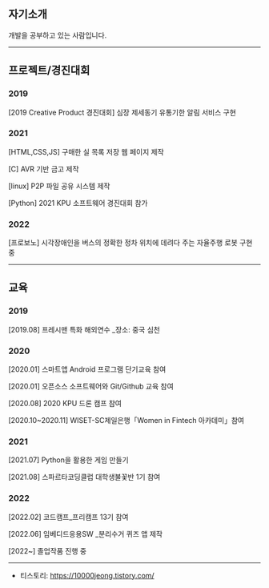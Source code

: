 ## 자기소개
개발을 공부하고 있는 사람입니다.

---

## 프로젝트/경진대회
### 2019
[2019 Creative Product 경진대회] 심장 제세동기 유통기한 알림 서비스 구현

### 2021

[HTML,CSS,JS] 구매한 실 목록 저장 웹 페이지 제작

[C] AVR 기반 금고 제작

[linux] P2P 파일 공유 시스템 제작

[Python] 2021 KPU 소프트웨어 경진대회 참가

### 2022
[프로보노] 시각장애인을 버스의 정확한 정차 위치에 데려다 주는 자율주행 로봇 구현 중

---

## 교육
### 2019
[2019.08] 프레시맨 특화 해외연수 _장소: 중국 심천

### 2020
[2020.01] 스마트앱 Android 프로그램 단기교육 참여

[2020.01] 오픈소스 소프트웨어와 Git/Github 교육 참여

[2020.08] 2020 KPU 드론 캠프 참여

[2020.10~2020.11] WISET-SC제일은행「Women in Fintech 아카데미」참여

### 2021
[2021.07] Python을 활용한 게임 만들기

[2021.08] 스파르타코딩클럽 대학생불꽃반 1기 참여

### 2022
[2022.02] 코드캠프_프리캠프 13기 참여

[2022.06] 임베디드응용SW _분리수거 퀴즈 앱 제작

[2022~] 졸업작품 진행 중

---

* 티스토리: https://10000jeong.tistory.com/

